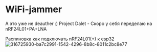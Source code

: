 # WiFi-jammer
А это уже не deauther :)
Project Dalet - Скоро у себя переделаю на nRF24L01+PA+LNA

Распиновка как подключать nRF24L01(+) к esp32
![316725930-ba7c2991-1542-4296-8b8c-8011c2bc8e77](https://github.com/seva009/WiFi-jammer/assets/60817007/a4a64b87-f6ec-4691-b7a0-397b1bbbf99b)
